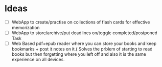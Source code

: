 # Ideas
- [ ] WebApp to create/practise on collections of flash cards for effective memorization  
- [ ] WebApp to store/archive/put deadlines on/toggle completed/postponed Task
- [ ] Web Based pdf+epub reader where you can store your books and keep bookmarks + post it notes on it.( Solves the prblem of starting to read books but then forgetting where you left off and also it is the same experience on all devices.
